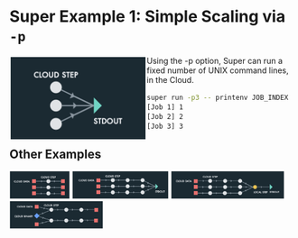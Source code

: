 # Super Example 1: Simple Scaling via `-p`

<img src="images/runvis1.png" align="left" height="150">

Using the -p option, Super can run a fixed number of UNIX command
lines, in the Cloud.

```sh
super run -p3 -- printenv JOB_INDEX
[Job 1] 1
[Job 2] 2
[Job 3] 3
```

## Other Examples

<!--[<img src="images/runvis1.png" height="50">](example1.md)-->
[<img src="images/runvis2.png" height="50">](example2.md)
[<img src="images/runvis3.png" height="50">](example3.md)
[<img src="images/runvis4.png" height="50">](example4.md)
[<img src="images/runvis5.png" height="50">](example5.md)
